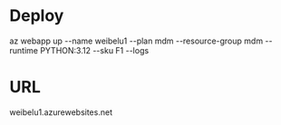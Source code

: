 # Deploy
az webapp up --name weibelu1 --plan mdm --resource-group mdm --runtime PYTHON:3.12 --sku F1 --logs

# URL
weibelu1.azurewebsites.net

